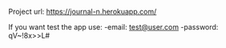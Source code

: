 Project url: https://journal-n.herokuapp.com/

If you want test the app use:
 -email: test@user.com
 -password: qV~!8x>>L#